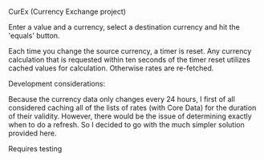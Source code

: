CurEx (Currency Exchange project)

Enter a value and a currency, select a destination currency and hit the 'equals' button.

Each time you change the source currency, a timer is reset. Any currency calculation that is requested within ten seconds of the timer reset utilizes cached values for calculation. Otherwise rates are re-fetched.

Development considerations:

Because the currency data only changes every 24 hours, I first of all considered caching all of the lists of rates (with Core Data) for the duration of their validity. However, there would be the issue of determining exactly when to do a refresh. So I decided to go with the much simpler solution provided here.

Requires testing
